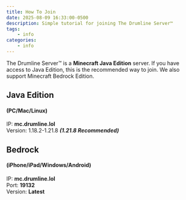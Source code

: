```yaml
---
title: How To Join
date: 2025-08-09 16:33:00-0500
description: Simple tutorial for joining The Drumline Server™
tags: 
    - info
categories:
    - info
---
```


The Drumline Server™ is a **Minecraft Java Edition** server. If you have access to Java Edition, this is the recommended way to join. We also support Minecraft Bedrock Edition.  

## Java Edition

#### (PC/Mac/Linux)
IP: **mc.drumline.lol**  
Version: 1.18.2-1.21.8 ***(1.21.8 Recommended)***  

## Bedrock

#### (iPhone/iPad/Windows/Android)
IP: **mc.drumline.lol**  
Port: **19132**  
Version: **Latest**  
